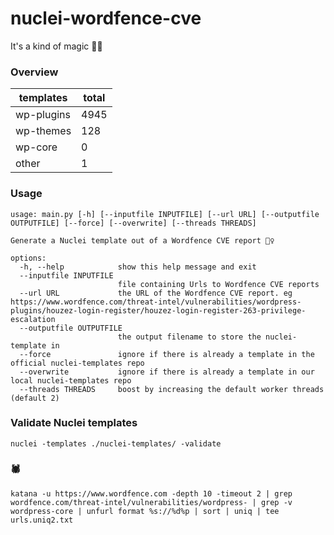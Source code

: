 # nuclei-wordfence-cve 

It's a kind of magic 🧙‍♀️ 

### Overview 

<!-- START: __STATISTICS_TABLE -->
| templates | total |
|---|---|
| wp-plugins | 4945 |
| wp-themes | 128 |
| wp-core | 0 |
| other | 1 |
<!-- END: __STATISTICS_TABLE --> 

### Usage 

```shell 
usage: main.py [-h] [--inputfile INPUTFILE] [--url URL] [--outputfile OUTPUTFILE] [--force] [--overwrite] [--threads THREADS] 

Generate a Nuclei template out of a Wordfence CVE report 🧙‍♀️ 

options:
  -h, --help            show this help message and exit
  --inputfile INPUTFILE
                        file containing Urls to Wordfence CVE reports
  --url URL             the URL of the Wordfence CVE report. eg https://www.wordfence.com/threat-intel/vulnerabilities/wordpress-plugins/houzez-login-register/houzez-login-register-263-privilege-escalation
  --outputfile OUTPUTFILE
                        the output filename to store the nuclei-template in
  --force               ignore if there is already a template in the official nuclei-templates repo
  --overwrite           ignore if there is already a template in our local nuclei-templates repo
  --threads THREADS     boost by increasing the default worker threads (default 2)
```

### Validate Nuclei templates 
```shell 
nuclei -templates ./nuclei-templates/ -validate 
``` 

### 🕷 
```shell 
katana -u https://www.wordfence.com -depth 10 -timeout 2 | grep wordfence.com/threat-intel/vulnerabilities/wordpress- | grep -v wordpress-core | unfurl format %s://%d%p | sort | uniq | tee urls.uniq2.txt 
```
